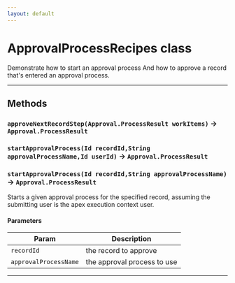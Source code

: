 ```yaml
---
layout: default
---
```

# ApprovalProcessRecipes class

Demonstrate how to start an approval process And how to approve a record that&apos;s entered an approval process.

---
## Methods
### `approveNextRecordStep(Approval.ProcessResult workItems)` → `Approval.ProcessResult`
### `startApprovalProcess(Id recordId,String approvalProcessName,Id userId)` → `Approval.ProcessResult`
### `startApprovalProcess(Id recordId,String approvalProcessName)` → `Approval.ProcessResult`

Starts a given approval process for the specified record, assuming the submitting user is the apex execution context user.

#### Parameters

| Param | Description |
| ----- | ----------- |
|`recordId` |   the record to approve |
|`approvalProcessName` |  the approval process to use |

---
